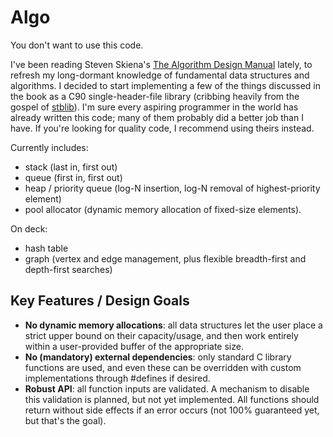 Algo
====

You don't want to use this code. 

I've been reading Steven Skiena's [The Algorithm Design Manual](http://www.algorist.com) lately,
to refresh my long-dormant knowledge of fundamental data structures and algorithms. I decided to start
implementing a few of the things discussed in the book as a C90 single-header-file library (cribbing
heavily from the gospel of [stblib](https://github.com/nothings/stb)). I'm sure every aspiring programmer
in the world has already written this code; many of them probably did a better job than I have.
If you're looking for quality code, I recommend using theirs instead.

Currently includes:
- stack (last in, first out)
- queue (first in, first out)
- heap / priority queue (log-N insertion, log-N removal of highest-priority element)
- pool allocator (dynamic memory allocation of fixed-size elements).

On deck:
- hash table
- graph (vertex and edge management, plus flexible breadth-first and depth-first searches)

Key Features / Design Goals
---------------------------
- **No dynamic memory allocations**: all data structures let the user place a strict upper bound on their capacity/usage,
  and then work entirely within a user-provided buffer of the appropriate size.
- **No (mandatory) external dependencies**: only standard C library functions are used, and even these can be overridden with
  custom implementations through #defines if desired.
- **Robust API**: all function inputs are validated. A mechanism to disable this validation is planned, but not yet implemented.
  All functions should return without side effects if an error occurs (not 100% guaranteed yet, but that's the goal).

